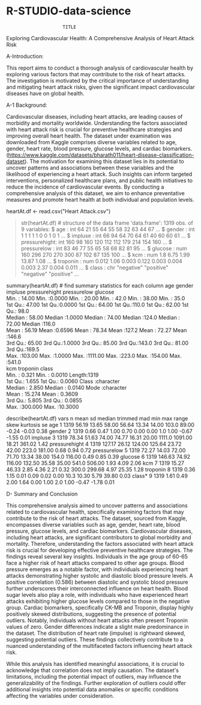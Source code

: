 # R-STUDIO-data-science

                
                                                                                                           
                                                                                                           
                         TITLE
                         
Exploring Cardiovascular Health: A Comprehensive Analysis of Heart Attack Risk   

A-Introduction: 

This report aims to conduct a thorough analysis of cardiovascular health by exploring various factors that may contribute to the risk of heart attacks. The investigation is motivated by the critical importance of understanding and mitigating heart attack risks, given the significant impact cardiovascular diseases have on global health.


A-1 Background:

Cardiovascular diseases, including heart attacks, are leading causes of morbidity and mortality worldwide. Understanding the factors associated with heart attack risk is crucial for preventive healthcare strategies and improving overall heart health. The dataset under examination was downloaded from Kaggle comprises diverse variables related to age, gender, heart rate, blood pressure, glucose levels, and cardiac biomarkers.
(https://www.kaggle.com/datasets/bharath011/heart-disease-classification-dataset).
The motivation for examining this dataset lies in its potential to uncover patterns and associations between these variables and the likelihood of experiencing a heart attack. Such insights can inform targeted interventions, personalized healthcare plans, and public health initiatives to reduce the incidence of cardiovascular events. By conducting a comprehensive analysis of this dataset, we aim to enhance preventative measures and promote heart health at both individual and population levels.

 heartAt.df <- read.csv("Heart Attack.csv")
> str(heartAt.df)  # structure of the data frame
'data.frame':	1319 obs. of  9 variables:
 $ age          : int  64 21 55 64 55 58 32 63 44 67 ...
 $ gender       : int  1 1 1 1 1 0 0 1 0 1 ...
 $ impluse      : int  66 94 64 70 64 61 40 60 60 61 ...
 $ pressurehight: int  160 98 160 120 112 112 179 214 154 160 ...
 $ pressurelow  : int  83 46 77 55 65 58 68 82 81 95 ...
 $ glucose      : num  160 296 270 270 300 87 102 87 135 100 ...
 $ kcm          : num  1.8 6.75 1.99 13.87 1.08 ...
 $ troponin     : num  0.012 1.06 0.003 0.122 0.003 0.004 0.003 2.37 0.004 0.011 ...
 $ class        : chr  "negative" "positive" "negative" "positive" ...


summary(heartAt.df)  # find summary statistics for each column
      age             gender          impluse        pressurehight    pressurelow        glucose     
 Min.   : 14.00   Min.   :0.0000   Min.   :  20.00   Min.   : 42.0   Min.   : 38.00   Min.   : 35.0  
 1st Qu.: 47.00   1st Qu.:0.0000   1st Qu.:  64.00   1st Qu.:110.0   1st Qu.: 62.00   1st Qu.: 98.0  
 Median : 58.00   Median :1.0000   Median :  74.00   Median :124.0   Median : 72.00   Median :116.0  
 Mean   : 56.19   Mean   :0.6596   Mean   :  78.34   Mean   :127.2   Mean   : 72.27   Mean   :146.6  
 3rd Qu.: 65.00   3rd Qu.:1.0000   3rd Qu.:  85.00   3rd Qu.:143.0   3rd Qu.: 81.00   3rd Qu.:169.5  
 Max.   :103.00   Max.   :1.0000   Max.   :1111.00   Max.   :223.0   Max.   :154.00   Max.   :541.0  
      kcm             troponin          class          
 Min.   :  0.321   Min.   : 0.0010   Length:1319       
 1st Qu.:  1.655   1st Qu.: 0.0060   Class :character  
 Median :  2.850   Median : 0.0140   Mode  :character  
 Mean   : 15.274   Mean   : 0.3609                     
 3rd Qu.:  5.805   3rd Qu.: 0.0855                     
 Max.   :300.000   Max.   :10.3000          


 
 describe(heartAt.df)
              vars    n   mean    sd median trimmed   mad   min    max   range  skew kurtosis   se
age              1 1319  56.19 13.65  58.00   56.64 13.34 14.00  103.0   89.00 -0.24    -0.03 0.38
gender           2 1319   0.66  0.47   1.00    0.70  0.00  0.00    1.0    1.00 -0.67    -1.55 0.01
impluse          3 1319  78.34 51.63  74.00   74.77 16.31 20.00 1111.0 1091.00 18.21   361.02 1.42
pressurehight    4 1319 127.17 26.12 124.00  125.64 23.72 42.00  223.0  181.00  0.68     0.94 0.72
pressurelow      5 1319  72.27 14.03  72.00   71.70 13.34 38.00  154.0  116.00  0.49     0.85 0.39
glucose          6 1319 146.63 74.92 116.00  132.50 35.58 35.00  541.0  506.00  1.93     4.09 2.06
kcm              7 1319  15.27 46.33   2.85    4.36  2.21  0.32  300.0  299.68  4.97    25.35 1.28
troponin         8 1319   0.36  1.15   0.01    0.09  0.02  0.00   10.3   10.30  5.79    39.80 0.03
class*           9 1319   1.61  0.49   2.00    1.64  0.00  1.00    2.0    1.00 -0.47    -1.78 0.01


D- Summary and Conclusion

This comprehensive analysis aimed to uncover patterns and associations related to cardiovascular health, specifically examining factors that may contribute to the risk of heart attacks. The dataset, sourced from Kaggle, encompasses diverse variables such as age, gender, heart rate, blood pressure, glucose levels, and cardiac biomarkers. Cardiovascular diseases, including heart attacks, are significant contributors to global morbidity and mortality. Therefore, understanding the factors associated with heart attack risk is crucial for developing effective preventive healthcare strategies.
The findings reveal several key insights. Individuals in the age group of 60-65 face a higher risk of heart attacks compared to other age groups. Blood pressure emerges as a notable factor, with individuals experiencing heart attacks demonstrating higher systolic and diastolic blood pressure levels. A positive correlation (0.586) between diastolic and systolic blood pressure further underscores their interconnected influence on heart health.
Blood sugar levels also play a role, with individuals who have experienced heart attacks exhibiting higher glucose levels compared to those in the negative group. Cardiac biomarkers, specifically CK-MB and Troponin, display highly positively skewed distributions, suggesting the presence of potential outliers. Notably, individuals without heart attacks often present Troponin values of zero.
Gender differences indicate a slight male predominance in the dataset. The distribution of heart rate (impulse) is rightward skewed, suggesting potential outliers. These findings collectively contribute to a nuanced understanding of the multifaceted factors influencing heart attack risk.

While this analysis has identified meaningful associations, it is crucial to acknowledge that correlation does not imply causation. The dataset's limitations, including the potential impact of outliers, may influence the generalizability of the findings. Further exploration of outliers could offer additional insights into potential data anomalies or specific conditions affecting the variables under consideration.

 
